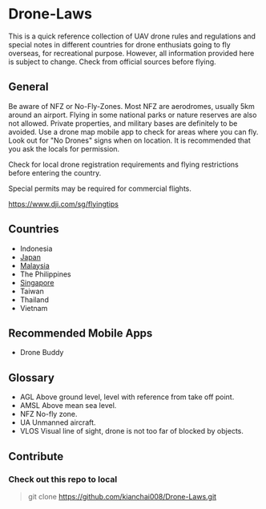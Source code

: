 # Drone-Laws
This is a quick reference collection of UAV drone rules and regulations and special notes in different countries for drone enthusiats going to fly overseas, for recreational purpose. However, all information provided here is subject to change. Check from official sources before flying.

## General
Be aware of NFZ or No-Fly-Zones. Most NFZ are aerodromes, usually 5km around an airport. Flying in some national parks or nature reserves are also not allowed. Private properties, and military bases are definitely to be avoided. Use a drone map mobile app to check for areas where you can fly. Look out for "No Drones" signs when on location. It is recommended that you ask the locals for permission.

Check for local drone registration requirements and flying restrictions before entering the country.

Special permits may be required for commercial flights.

https://www.dji.com/sg/flyingtips

## Countries
- Indonesia
- [Japan](./Japan.md)
- [Malaysia](./Malaysia.md)
- The Philippines
- [Singapore](./Singapore.md)
- Taiwan
- Thailand
- Vietnam

## Recommended Mobile Apps
- Drone Buddy

## Glossary
- AGL Above ground level, level with reference from take off point.
- AMSL Above mean sea level.
- NFZ No-fly zone.
- UA Unmanned aircraft.
- VLOS Visual line of sight, drone is not too far of blocked by objects.

## Contribute
### Check out this repo to local
> git clone https://github.com/kianchai008/Drone-Laws.git
